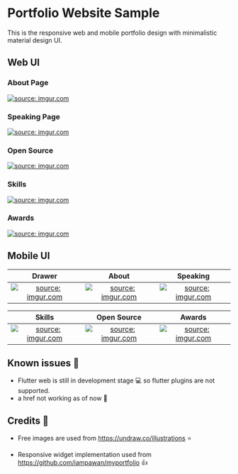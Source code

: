 # Portfolio Website Sample

This is the responsive web and mobile portfolio design with minimalistic material design UI.


## Web UI
### About Page

<a href="https://imgur.com/HOjqHNN"><img src="https://i.imgur.com/HOjqHNN.png" title="source: imgur.com" /></a>

### Speaking Page

<a href="https://imgur.com/NGvxU1I"><img src="https://i.imgur.com/NGvxU1I.png" title="source: imgur.com" /></a>

### Open Source

<a href="https://imgur.com/rzM1sp8"><img src="https://i.imgur.com/rzM1sp8.png" title="source: imgur.com" /></a>

### Skills

<a href="https://imgur.com/GNxjBHJ"><img src="https://i.imgur.com/GNxjBHJ.png" title="source: imgur.com" /></a>

### Awards

<a href="https://imgur.com/cHsauUr"><img src="https://i.imgur.com/cHsauUr.png" title="source: imgur.com" /></a>

## Mobile UI


|Drawer|About|Speaking|
|:--:|:--:|:--:|
|<a href="https://imgur.com/Qoz1alB"><img src="https://i.imgur.com/Qoz1alB.png" title="source: imgur.com" /></a> |<a href="https://imgur.com/6WRirV3"><img src="https://i.imgur.com/6WRirV3.png" title="source: imgur.com" /></a>|<a href="https://imgur.com/rDgDRh0"><img src="https://i.imgur.com/rDgDRh0.png" title="source: imgur.com" /></a>|


|Skills|Open Source|Awards|
|:--:|:--:|:--:|
|<a href="https://imgur.com/vbJzzVU"><img src="https://i.imgur.com/vbJzzVU.png" title="source: imgur.com" /></a> |<a href="https://imgur.com/LpfRluh"><img src="https://i.imgur.com/LpfRluh.png" title="source: imgur.com" /></a>|<a href="https://imgur.com/stl0OF2"><img src="https://i.imgur.com/stl0OF2.png" title="source: imgur.com" /></a>|

## Known issues 🙌

- Flutter web is still in development stage 💻 so flutter plugins are not supported.
- a href not working as of now 🔗

## Credits 🙏

- Free images are used from https://undraw.co/illustrations ⭐

- Responsive widget implementation used from https://github.com/iampawan/myportfolio 👍
